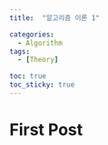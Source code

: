 ```yaml
---
title:  "알고리즘 이론 1" 

categories:
  - Algorithm
tags:
  - [Theory]

toc: true
toc_sticky: true
---
```


# First Post